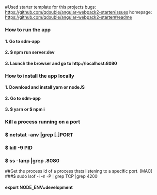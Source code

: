 
#Used starter template for this projects
bugs: https://github.com/qdouble/angular-webpack2-starter/issues
homepage: https://github.com/qdouble/angular-webpack2-starter#readme
  
### How to run the app

#### 1. Go to sdm-app
#### 2. $ npm run server:dev
#### 3. Launch the browser and go to http://localhost:8080

### How to install the app locally

#### 1. Download and install yarn or nodeJS
#### 2. Go to sdm-app
#### 3. $ yarn or $ npm i


### Kill a process running on a port
### $ netstat -anv |grep [.]PORT
### $ kill -9 PID
### $ ss -tanp |grep .8080

##Get the process id of a process thats listening to a specific port. (MAC)
###$ sudo lsof -i -n -P | grep TCP |grep 4200

#### export NODE_ENV=development